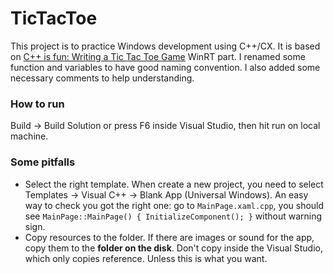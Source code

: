 # TicTacToe

This project is to practice Windows development using C++/CX. It is based on [C++ is fun: Writing a Tic Tac Toe Game](https://www.codeproject.com/articles/678078/cplusplus-is-fun-writing-a-tic-tac-toe-game) WinRT part. I renamed some function and variables to have good naming convention. I also added some necessary comments to help understanding. 

### How to run
Build -> Build Solution or press F6 inside Visual Studio, then hit run on local machine.

### Some pitfalls
 - Select the right template. When create a new project, you need to select Templates -> Visual C++ -> Blank App (Universal Windows). An easy way to check you got the right one: go to `MainPage.xaml.cpp`, you should see `MainPage::MainPage() { InitializeComponent(); }`
without warning sign. 
 - Copy resources to the folder. If there are images or sound for the app, copy them to the **folder on the disk**. Don't copy inside the Visual Studio, which only copies reference. Unless this is what you want.


 
